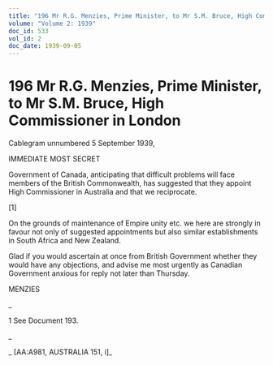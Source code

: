 ```yaml
---
title: "196 Mr R.G. Menzies, Prime Minister, to Mr S.M. Bruce, High Commissioner in London"
volume: "Volume 2: 1939"
doc_id: 533
vol_id: 2
doc_date: 1939-09-05
---
```


# 196 Mr R.G. Menzies, Prime Minister, to Mr S.M. Bruce, High Commissioner in London

Cablegram unnumbered 5 September 1939,

IMMEDIATE MOST SECRET

Government of Canada, anticipating that difficult problems will face members of the British Commonwealth, has suggested that they appoint High Commissioner in Australia and that we reciprocate.

[1]

On the grounds of maintenance of Empire unity etc. we here are strongly in favour not only of suggested appointments but also similar establishments in South Africa and New Zealand.

Glad if you would ascertain at once from British Government whether they would have any objections, and advise me most urgently as Canadian Government anxious for reply not later than Thursday.

MENZIES

_

1 See Document 193.

_

_ [AA:A981, AUSTRALIA 151, i]_
